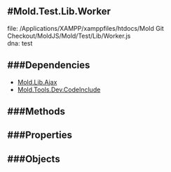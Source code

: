 
#Mold.Test.Lib.Worker
---------------------------------------

file: /Applications/XAMPP/xamppfiles/htdocs/Mold Git Checkout/MoldJS/Mold/Test/Lib/Worker.js  
dna: test


	




###Dependencies
--------------

* [Mold.Lib.Ajax](../../../Mold/Lib/Ajax.md) 
* [Mold.Tools.Dev.CodeInclude](../../../Mold/Tools/Dev/CodeInclude.md) 



   
###Methods
--------------

   
###Properties
-------------

   
###Objects
------------


		
